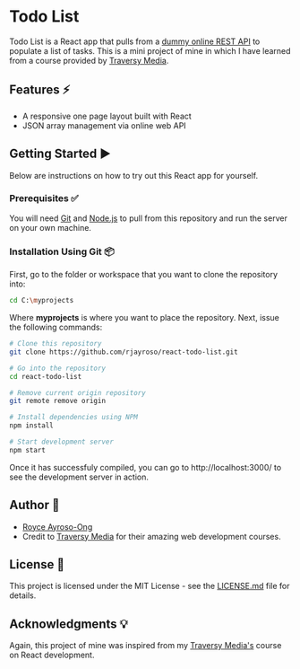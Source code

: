 # Todo List
Todo List is a React app that pulls from a [dummy online REST API](https://jsonplaceholder.typicode.com) to populate a list of tasks.
This is a mini project of mine in which I have learned from a course provided by [Traversy Media](https://www.traversymedia.com/).
## Features :zap:
- A responsive one page layout built with React 
- JSON array management via online web API
## Getting Started :arrow_forward:
Below are instructions on how to try out this React app for yourself.
### Prerequisites :white_check_mark:  
You will need [Git](https://git-scm.com/) and [Node.js](https://nodejs.org/en/download/) to pull from this repository and run the server on your own machine. 
### Installation Using Git :package:
First, go to the folder or workspace that you want to clone the repository into:
```bash
cd C:\myprojects
```
Where **myprojects** is where you want to place the repository. 
Next, issue the following commands:
```bash
# Clone this repository
git clone https://github.com/rjayroso/react-todo-list.git

# Go into the repository
cd react-todo-list

# Remove current origin repository
git remote remove origin 

# Install dependencies using NPM
npm install

# Start development server
npm start
```
Once it has successfuly compiled, you can go to http://localhost:3000/ to see the development server in action.
## Author :book:
- [Royce Ayroso-Ong](https://github.com/rjayroso)
- Credit to [Traversy Media](https://www.traversymedia.com/) for their amazing web development courses.
## License :page_facing_up:
This project is licensed under the MIT License - see the [LICENSE.md](https://github.com/rjayroso/react-todo-list/blob/master/LICENSE) file for details.
## Acknowledgments :bulb:
Again, this project of mine was inspired from my [Traversy Media's](https://www.traversymedia.com/) course on React development.
